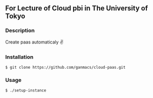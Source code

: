 ## For Lecture of Cloud pbi in The University of Tokyo

### Description

Create paas automaticaly :v:

### Installation

```
$ git clone https://github.com/ganmacs/cloud-paas.git
```

### Usage

```
$ ./setup-instance
```
